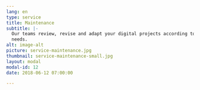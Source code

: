 ```yaml
---
lang: en
type: service
title: Maintenance
subtitle: |-
  Our teams review, revise and adapt your digital projects according to your
  needs.
alt: image-alt
picture: service-maintenance.jpg
thumbnail: service-maintenance-small.jpg
layout: modal
modal-id: 12
date: 2018-06-12 07:00:00

---
```


